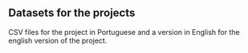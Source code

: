 ## Datasets for the projects

CSV files for the project in Portuguese and a version in English for the english version of the project. 
